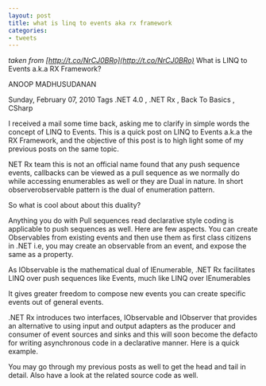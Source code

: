```yaml
---
layout: post
title: what is linq to events aka rx framework
categories:
- tweets
---
```

*taken from [http://t.co/NrCJ0BRo](http://t.co/NrCJ0BRo)*
What is LINQ to Events a.k.a RX Framework?

ANOOP MADHUSUDANAN

Sunday, February 07, 2010   Tags .NET 4.0 , .NET Rx , Back To Basics , CSharp

I received a mail some time back, asking me to clarify in simple words the concept of LINQ to Events. This is a quick post on LINQ to Events a.k.a the RX Framework, and the objective of this post is to high light some of my previous posts on the same topic.

NET Rx team this is not an official name found that any push sequence events, callbacks can be viewed as a pull sequence as we normally do while accessing enumerables as well  or they are Dual in nature. In short observerobservable pattern is the dual of enumeration pattern.

So what is cool about about this duality?

Anything you do with Pull sequences read declarative style coding is applicable to push sequences as well. Here are few aspects. You can create Observables from existing events and then use them as first class citizens in .NET  i.e, you may create an observable from an event, and expose the same as a property.

As IObservable is the mathematical dual of IEnumerable, .NET Rx facilitates LINQ over push sequences like Events, much like LINQ over IEnumerables

It gives greater freedom to compose new events  you can create specific events out of general events.

.NET Rx introduces two interfaces, IObservable and IObserver that provides an alternative to using input and output adapters as the producer and consumer of event sources and sinks and this will soon become the defacto for writing asynchronous code in a declarative manner. Here is a quick example.

You may go through my previous posts as well to get the head and tail in detail. Also have a look at the related source code as well.


